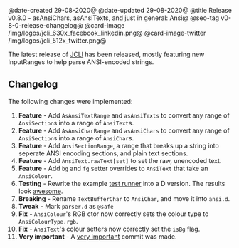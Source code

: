 @date-created 29-08-2020@
@date-updated 29-08-2020@
@title Release v0.8.0 - asAnsiChars, asAnsiTexts, and just in general: Ansi@
@seo-tag v0-8-0-release-changelog@
@card-image /img/logos/jcli_630x_facebook_linkedin.png@
@card-image-twitter /img/logos/jcli_512x_twitter.png@

The latest release of [JCLI](https://code.dlang.org/packages/jcli) has been released, mostly featuring new InputRanges to help
parse ANSI-encoded strings.

## Changelog

The following changes were implemented:

1. **Feature** - Add `AsAnsiTextRange` and `asAnsiTexts` to convert any range of `AnsiSection`s into a range of `AnsiText`s.
2. **Feature** - Add `AsAnsiCharRange` and `asAnsiChars` to convert any range of `AnsiSection`s into a range of `AnsiChar`s.
3. **Feature** - Add `AnsiSectionRange`, a range that breaks up a string into seperate ANSI encoding sections, and plain text sections.
4. **Feature** - Add `AnsiText.rawText[set]` to set the raw, unencoded text.
5. **Feature** - Add `bg` and `fg` setter overrides to `AnsiText` that take an `AnsiColour`.
6. **Testing** - Rewrite the example [test runner](https://github.com/BradleyChatha/jcli/blob/master/examples/test.d) into a D version. The results look [awesome](https://github.com/BradleyChatha/jcli/runs/917384876?check_suite_focus=true#step:4:32).
7. **Breaking** - Rename `TextBufferChar` to `AnsiChar`, and move it into `ansi.d`.
8. **Tweak** - Mark `parser.d` as `@safe`
9. **Fix** - `AnsiColour`'s RGB ctor now correctly sets the colour type to `AnsiColourType.rgb`.
10. **Fix** - `AnsiText`'s colour setters now correctly set the `isBg` flag.
69. **Very important** - A [very important](https://github.com/BradleyChatha/jcli/commit/8cdf68546b0f4f9bc0c5ecb743afae9e96734aeb) commit was made.

